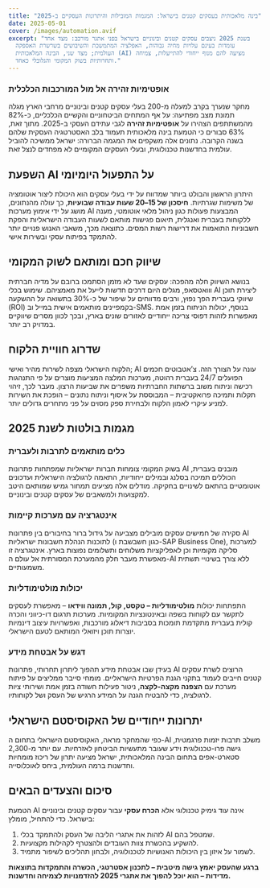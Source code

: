```yaml
---
title: "בינה מלאכותית בעסקים קטנים בישראל: המגמות המובילות והיתרונות העסקיים ב-2025"
date: 2025-05-01
cover: /images/automation.avif
excerpt: "בשנת 2025 ניצבים עסקים קטנים ובינוניים בישראל בפני אתגר מורכב: מצד אחד
  עומדות בעינם עלויות מחיה גבוהות, האפלציה המתמשכת והשיבושים בשרשרת האספקה
  העולמית; מצד שני, הבינה המלאכותית (AI) מציעה להם מנוף ייחודי להתייעלות, צמיחה
  ותחרותיות בשוק המקומי והגלובלי כאחד."
---
```

### אופטימיות זהירה אל מול המורכבות הכלכלית

מחקר שנערך בקרב למעלה מ-200 בעלי עסקים קטנים ובינוניים מרחבי הארץ מגלה תמונת מצב מפתיעה: על אף המתחים הביטחוניים והקשיים הכלכליים, כ-82% מהמשתתפים הצהירו על **אופטימיות זהירה** לגבי עתידם העסקי ב-2025. מתוך זאת, 63% סבורים כי הטמעת בינה מלאכותית תעמוד בלב האסטרטגיה העסקית שלהם בשנה הקרובה. נתונים אלה משקפים את המגמה הברורה: ישראל ממשיכה להוביל עולמית בחדשנות טכנולוגית, ובעלי העסקים המקומיים לא מפחדים לנצל זאת.

## השפעת AI על התפעול היומיומי

היתרון הראשון והבולט ביותר שמדווח על ידי בעלי עסקים הוא היכולת ליצור אוטומציה של משימות שגרתיות. **חיסכון של 15–20 שעות עבודה שבועיות**, כך עולה מהנתונים, מושג על ידי אימוץ מערכות AI המבצעות פעולות כגון ניהול מלאי אוטומטי, מענה ללקוחות בעברית ואנגלית, תיאום פגישות מותאם לשעות העבודה הישראליות והפקת חשבוניות התואמות את דרישות רשות המסים. כתוצאה מכך, משאבי האנוש פנויים יותר להתמקד בפיתוח עסקי ובשירות אישי.

## שיווק חכם ומותאם לשוק המקומי

בנושא השיווק חלה מהפכה: עסקים שעד לא מזמן הסתמכו ברובם על מדיה חברתית ווואטסאפ, מגלים היום דרכים חדשות לייעל את מאמציהם. שימוש בכלי AI ליצירת תוכן שיווקי בעברית הפך נפוץ, ורבים מדווחים על שיפור של כ-30% בתשואה על ההשקעה (ROI) בקמפיינים מותאמים אישית במייל וב-SMS. בנוסף, יכולות הניתוח בזמן אמת מאפשרות לזהות דפוסי צריכה ייחודיים לאזורים שונים בארץ, ובכך לכוון מסרים שיווקיים במדויק רב יותר.

## שדרוג חוויית הלקוח

הלקוח הישראלי מצפה לשירות מהיר ואישי; AI עונה על הצורך הזה. צ’אטבוטים חכמים הפועלים 24/7 בעברית רהוטה, מערכות המלצה המציעות מוצרים על פי התנהגות רכישה וניתוח משוב ברשתות החברתיות משפרים את שביעות הרצון. מעבר לכך, זיהוי תקלות ותמיכה פרואקטיבית – המבוססת על איסוף וניתוח נתונים – הופכת את השירות למניע עיקרי לאמון הלקוח ולבחירת ספק מסוים על פני מתחרים גדולים יותר.

## מגמות בולטות לשנת 2025

### כלים מותאמים לתרבות ולעברית

בשוק המקומי צומחות חברות ישראליות שמפתחות פתרונות AI מובנים בעברית, הכוללים תמיכה בסלנג ובמילים ייחודיות, התאמה לרגולציה הישראלית ועדכונים אוטומטיים בהתאם לשינויים בחקיקה. מודלים אלה מציעים תמחור גמיש שמותאם היטב למקצועות ולמשאבים של עסקים קטנים ובינוניים.

### אינטגרציה עם מערכות קיימות

סקירה של חמישים עסקים מובילים מצביעה על גידול ברור בחיבורים בין פתרונות AI לתוכנות הנהלת חשבונות ישראליות (כגון חשבשבת ו-SAP Business One), למערכות סליקה מקומיות וכן לאפליקציות משלוחים ותשלומים נפוצות בארץ. אינטגרציה זו מאפשרת מעבר חלק מהמערכת המסורתית אל עולם ה-AI ללא צורך בשינויי תשתית משמעותיים.

### יכולות מולטימודליות

התפתחות יכולות **מולטימודליות – טקסט, קול, תמונה ווידאו** – מאפשרת לעסקים לתקשר עם לקוחות בשפה ובאינטונציות המקומיות. מערכות תרגום דו-כיווני והכרה קולית בעברית מתקדמת תומכות בסביבות דיאלוג מורכבות, ואפשרויות עיצוב דינמיות יוצרות תוכן ויזואלי המותאם לטעם הישראלי.

### דגש על אבטחת מידע

בעידן שבו אבטחת מידע תהפוך ליתרון תחרותי, פתרונות AI הרוצים לשרת עסקים קטנים חייבים לעמוד בתקני הגנת הפרטיות הישראליים. מומחי סייבר ממליצים על פיתוח מערכת עם **הצפנה מקצה-לקצה**, ניטור פעילות חשודה בזמן אמת ושירותי ציות לרגולציה, כדי להבטיח הגנה על המידע הרגיש של העסק ושל לקוחותיו.

## יתרונות ייחודיים של האקוסיסטם הישראלי

כפי שהמחקר מראה, האקוסיסטם הישראלי בתחום ה-AI משלב תרבות יזמות פרגמטית, גישה פרו-טכנולוגית וידע שעובר מתעשיות הביטחון לאזרחיות. עם יותר מ-2,300 סטארט-אפים בתחום הבינה המלאכותית, ישראל מציעה יתרון של ריכוז מומחיות וחדשנות ברמה העולמית, ביחס לאוכלוסייה.

## סיכום והצעדים הבאים

הטמעת AI אינה עוד גימיק טכנולוגי אלא **הכרח עסקי** עבור עסקים קטנים ובינוניים בישראל. כדי להתחיל, מומלץ:

1. לזהות את אתגרי הליבה של העסק ולהתמקד בכלי AI שמטפל בהם.
2. להשקיע בהכשרת צוות העובדים ולהצטרף לקהילות מקצועיות.
3. לשמור על איזון בין היכולות האנושיות לטכנולוגיה, ולבחון תהליכים לשיפור מתמיד.

**ברגע שהעסק יאמץ גישה מיטבית – לתכנון אסטרטגי, הכשרה והתמקדות בתוצאות מדידות – הוא יוכל להפוך את אתגרי 2025 להזדמנויות לצמיחה וחדשנות.**
